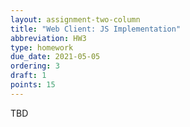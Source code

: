 ```yaml
---
layout: assignment-two-column
title: "Web Client: JS Implementation"
abbreviation: HW3
type: homework
due_date: 2021-05-05
ordering: 3
draft: 1
points: 15
---
```


TBD